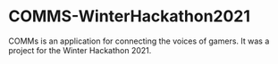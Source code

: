 # COMMS-WinterHackathon2021
COMMs is an application for connecting the voices of gamers. It was a project for the Winter Hackathon 2021.
